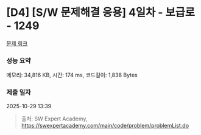 # [D4] [S/W 문제해결 응용] 4일차 - 보급로 - 1249 

[문제 링크](https://swexpertacademy.com/main/code/problem/problemDetail.do?contestProbId=AV15QRX6APsCFAYD) 

### 성능 요약

메모리: 34,816 KB, 시간: 174 ms, 코드길이: 1,838 Bytes

### 제출 일자

2025-10-29 13:39



> 출처: SW Expert Academy, https://swexpertacademy.com/main/code/problem/problemList.do